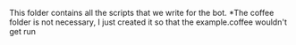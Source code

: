 This folder contains all the scripts that we write for the bot.
*The coffee folder is not necessary, I just created it so that the example.coffee wouldn't get run
